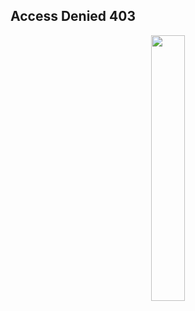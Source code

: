 ## Access Denied 403

<p align="center" width="100%">
    <img width="33%" src="https://github.com/accessdenied403.png"> 
</p>

